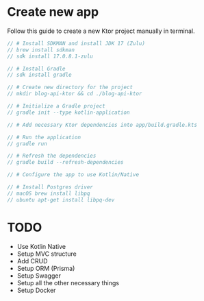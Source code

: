 # Create new app
Follow this guide to create a new Ktor project manually in terminal.

```javascript
// # Install SDKMAN and install JDK 17 (Zulu)
// brew install sdkman
// sdk install 17.0.8.1-zulu

// # Install Gradle
// sdk install gradle

// # Create new directory for the project
// mkdir blog-api-ktor && cd ./blog-api-ktor

// # Initialize a Gradle project
// gradle init --type kotlin-application

// # Add necessary Ktor dependencies into app/build.gradle.kts

// # Run the application
// gradle run

// # Refresh the dependencies
// gradle build --refresh-dependencies

// # Configure the app to use Kotlin/Native

// # Install Postgres driver
// macOS brew install libpq
// ubuntu apt-get install libpq-dev
```

# TODO
- Use Kotlin Native
- Setup MVC structure
- Add CRUD
- Setup ORM (Prisma)
- Setup Swagger
- Setup all the other necessary things
- Setup Docker
